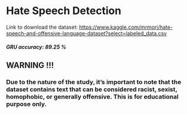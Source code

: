 # Hate Speech Detection
Link to download the dataset: https://www.kaggle.com/mrmorj/hate-speech-and-offensive-language-dataset?select=labeled_data.csv

##### GRU accuracy: 89.25 %

## WARNING !!!

### Due to the nature of the study, it’s important to note that the dataset contains text that can be considered racist, sexist, homophobic, or generally offensive. This is for educational purpose only.
